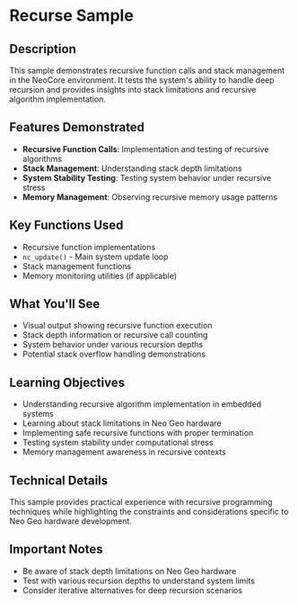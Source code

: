 # Recurse Sample

## Description

This sample demonstrates recursive function calls and stack management in the NeoCore environment. It tests the system's ability to handle deep recursion and provides insights into stack limitations and recursive algorithm implementation.

## Features Demonstrated

- **Recursive Function Calls**: Implementation and testing of recursive algorithms
- **Stack Management**: Understanding stack depth limitations
- **System Stability Testing**: Testing system behavior under recursive stress
- **Memory Management**: Observing recursive memory usage patterns

## Key Functions Used

- Recursive function implementations
- `nc_update()` - Main system update loop
- Stack management functions
- Memory monitoring utilities (if applicable)

## What You'll See

- Visual output showing recursive function execution
- Stack depth information or recursive call counting
- System behavior under various recursion depths
- Potential stack overflow handling demonstrations

## Learning Objectives

- Understanding recursive algorithm implementation in embedded systems
- Learning about stack limitations in Neo Geo hardware
- Implementing safe recursive functions with proper termination
- Testing system stability under computational stress
- Memory management awareness in recursive contexts

## Technical Details

This sample provides practical experience with recursive programming techniques while highlighting the constraints and considerations specific to Neo Geo hardware development.

## Important Notes

- Be aware of stack depth limitations on Neo Geo hardware
- Test with various recursion depths to understand system limits
- Consider iterative alternatives for deep recursion scenarios

